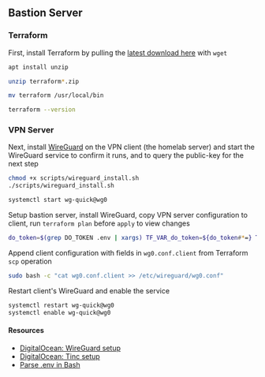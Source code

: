 ## Bastion Server

### Terraform

First, install Terraform by pulling the [latest download here](https://www.terraform.io/downloads.html) with `wget`

```sh
apt install unzip

unzip terraform*.zip

mv terraform /usr/local/bin

terraform --version
```

### VPN Server

Next, install [WireGuard](https://www.wireguard.com/) on the VPN client (the homelab server) and start the WireGuard service to confirm it runs, and to query the public-key for the next step

```sh
chmod +x scripts/wireguard_install.sh
./scripts/wireguard_install.sh

systemctl start wg-quick@wg0
```

Setup bastion server, install WireGuard, copy VPN server configuration to client, run `terraform plan` before `apply` to view changes

```sh
do_token=$(grep DO_TOKEN .env | xargs) TF_VAR_do_token=${do_token#*=} TF_VAR_wireguard_client_pub_key=$(sudo wg show wg0 public-key) terraform apply -var-file=".env" -auto-approve
```

Append client configuration with fields in `wg0.conf.client` from Terraform `scp` operation

```sh
sudo bash -c "cat wg0.conf.client >> /etc/wireguard/wg0.conf"
```

Restart client's WireGuard and enable the service

```sh
systemctl restart wg-quick@wg0
systemctl enable wg-quick@wg0
```

#### Resources

- [DigitalOcean: WireGuard setup](https://www.digitalocean.com/community/tutorials/how-to-create-a-point-to-point-vpn-with-wireguard-on-ubuntu-16-04)
- [DigitalOcean: Tinc setup](https://www.digitalocean.com/community/tutorials/how-to-install-tinc-and-set-up-a-basic-vpn-on-ubuntu-14-04)
- [Parse .env in Bash](https://gist.github.com/judy2k/7656bfe3b322d669ef75364a46327836)
